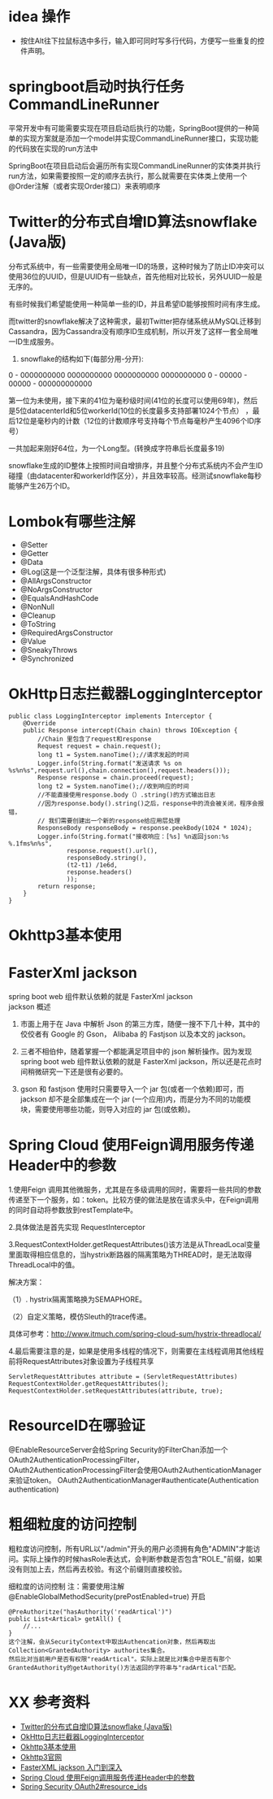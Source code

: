 # idea 操作
- 按住Alt往下拉鼠标选中多行，输入即可同时写多行代码，方便写一些重复的控件声明。
# springboot启动时执行任务CommandLineRunner
平常开发中有可能需要实现在项目启动后执行的功能，SpringBoot提供的一种简单的实现方案就是添加一个model并实现CommandLineRunner接口，实现功能的代码放在实现的run方法中

 SpringBoot在项目启动后会遍历所有实现CommandLineRunner的实体类并执行run方法，如果需要按照一定的顺序去执行，那么就需要在实体类上使用一个@Order注解（或者实现Order接口）来表明顺序

# Twitter的分布式自增ID算法snowflake (Java版)
分布式系统中，有一些需要使用全局唯一ID的场景，这种时候为了防止ID冲突可以使用36位的UUID，但是UUID有一些缺点，首先他相对比较长，另外UUID一般是无序的。

有些时候我们希望能使用一种简单一些的ID，并且希望ID能够按照时间有序生成。

而twitter的snowflake解决了这种需求，最初Twitter把存储系统从MySQL迁移到Cassandra，因为Cassandra没有顺序ID生成机制，所以开发了这样一套全局唯一ID生成服务。

1. snowflake的结构如下(每部分用-分开):

0 - 0000000000 0000000000 0000000000 0000000000 0 - 00000 - 00000 - 000000000000

第一位为未使用，接下来的41位为毫秒级时间(41位的长度可以使用69年)，然后是5位datacenterId和5位workerId(10位的长度最多支持部署1024个节点） ，最后12位是毫秒内的计数（12位的计数顺序号支持每个节点每毫秒产生4096个ID序号）

一共加起来刚好64位，为一个Long型。(转换成字符串后长度最多19)

snowflake生成的ID整体上按照时间自增排序，并且整个分布式系统内不会产生ID碰撞（由datacenter和workerId作区分），并且效率较高。经测试snowflake每秒能够产生26万个ID。

# Lombok有哪些注解
- @Setter
- @Getter
- @Data
- @Log(这是一个泛型注解，具体有很多种形式)
- @AllArgsConstructor
- @NoArgsConstructor
- @EqualsAndHashCode
- @NonNull
- @Cleanup
- @ToString
- @RequiredArgsConstructor
- @Value
- @SneakyThrows
- @Synchronized

# OkHttp日志拦截器LoggingInterceptor
    public class LoggingInterceptor implements Interceptor {
        @Override
        public Response intercept(Chain chain) throws IOException {
            //Chain 里包含了request和response
            Request request = chain.request();
            long t1 = System.nanoTime();//请求发起的时间
            Logger.info(String.format("发送请求 %s on %s%n%s",request.url(),chain.connection(),request.headers()));
            Response response = chain.proceed(request);
            long t2 = System.nanoTime();//收到响应的时间
            //不能直接使用response.body（）.string()的方式输出日志
            //因为response.body().string()之后，response中的流会被关闭，程序会报错，
            // 我们需要创建出一个新的response给应用层处理
            ResponseBody responseBody = response.peekBody(1024 * 1024);
            Logger.info(String.format("接收响应：[%s] %n返回json:%s  %.1fms%n%s",
                    response.request().url(),
                    responseBody.string(),
                    (t2-t1) /1e6d,
                    response.headers()
                    ));
            return response;
        }
    }
    
# Okhttp3基本使用
    
# FasterXml jackson   
spring boot web 组件默认依赖的就是 FasterXml jackson  
jackson 概述
1. 市面上用于在 Java 中解析 Json 的第三方库，随便一搜不下几十种，其中的佼佼者有 Google 的 Gson， Alibaba 的 Fastjson 以及本文的 jackson。

2. 三者不相伯仲，随着掌握一个都能满足项目中的 json 解析操作。因为发现 spring boot web 组件默认依赖的就是 FasterXml jackson，所以还是花点时间稍微研究一下还是很有必要的。

3. gson 和 fastjson 使用时只需要导入一个 jar 包(或者一个依赖)即可，而 jackson 却不是全部集成在一个 jar (一个应用)内，而是分为不同的功能模块，需要使用哪些功能，则导入对应的 jar 包(或依赖)。

# Spring Cloud 使用Feign调用服务传递Header中的参数
1.使用Feign 调用其他微服务，尤其是在多级调用的同时，需要将一些共同的参数传递至下一个服务，如：token。比较方便的做法是放在请求头中，在Feign调用的同时自动将参数放到restTemplate中。

2.具体做法是首先实现 RequestInterceptor

3.RequestContextHolder.getRequestAttributes()该方法是从ThreadLocal变量里面取得相应信息的，当hystrix断路器的隔离策略为THREAD时，是无法取得ThreadLocal中的值。

解决方案：

（1）. hystrix隔离策略换为SEMAPHORE。

（2）自定义策略，模仿Sleuth的trace传递。

具体可参考：http://www.itmuch.com/spring-cloud-sum/hystrix-threadlocal/

4.最后需要注意的是，如果是使用多线程的情况下，则需要在主线程调用其他线程前将RequestAttributes对象设置为子线程共享
    
    ServletRequestAttributes attribute = (ServletRequestAttributes) RequestContextHolder.getRequestAttributes();
    RequestContextHolder.setRequestAttributes(attribute, true);
    
#  ResourceID在哪验证
@EnableResourceServer会给Spring Security的FilterChan添加一个OAuth2AuthenticationProcessingFilter，OAuth2AuthenticationProcessingFilter会使用OAuth2AuthenticationManager来验证token。
OAuth2AuthenticationManager#authenticate(Authentication authentication)

# 粗细粒度的访问控制
粗粒度访问控制，所有URL以"/admin"开头的用户必须拥有角色"ADMIN"才能访问。实际上操作的时候hasRole表达式，会判断参数是否包含"ROLE_"前缀，如果没有则加上去，然后再去校验。有这个前缀则直接校验。

细粒度的访问控制
注：需要使用注解@EnableGlobalMethodSecurity(prePostEnabled=true) 开启

    @PreAuthoritze("hasAuthority('readArtical')")
    public List<Artical> getAll() {
        //...
    }
    这个注解，会从SecurityContext中取出Authencation对象，然后再取出Collection<GrantedAuthority> authorites集合。
    然后比对当前用户是否有权限"readArtical"。实际上就是比对集合中是否有那个GrantedAuthority的getAuthority()方法返回的字符串与"radArtical"匹配。
# XX 参考资料

- [Twitter的分布式自增ID算法snowflake (Java版)](https://www.cnblogs.com/relucent/p/4955340.html)
- [OkHttp日志拦截器LoggingInterceptor](https://www.jianshu.com/p/494a1d57f792)
- [Okhttp3基本使用](https://www.jianshu.com/p/da4a806e599b)
- [Okhttp3官网](https://github.com/square/okhttp)
- [FasterXML jackson 入门到深入](https://blog.csdn.net/wangmx1993328/article/details/88598625)
- [Spring Cloud 使用Feign调用服务传递Header中的参数](https://www.cnblogs.com/li-zhi-long/p/11447088.html)
- [Spring Security OAuth2#resource_ids](https://blog.csdn.net/xichenguan/article/details/77886871)
